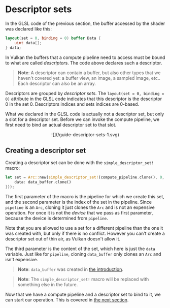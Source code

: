 # Descriptor sets

In the GLSL code of the previous section, the buffer accessed by the shader was declared like
this:

```glsl
layout(set = 0, binding = 0) buffer Data {
    uint data[];
} data;
```

In Vulkan the buffers that a compute pipeline need to access must be bound to what are called
*descriptor*s. The code above declares such a descriptor.

> **Note**: A descriptor can contain a buffer, but also other types that we haven't covered yet:
> a buffer view, an image, a sampled image, etc.. Each descriptor can also be an array.

Descriptors are grouped by *descriptor set*s. The `layout(set = 0, binding = 0)` attribute in the
GLSL code indicates that this descriptor is the descriptor 0 in the set 0. Descriptors indices and
sets indices are 0-based.

What we declared in the GLSL code is actually not a descriptor set, but only a slot for a
descriptor set. Before we can invoke the compute pipeline, we first need to bind an actual
descriptor set to that slot.

<center>![](/guide-descriptor-sets-1.svg)</center>

## Creating a descriptor set

Creating a descriptor set can be done with the `simple_descriptor_set!` macro:

```rust
let set = Arc::new(simple_descriptor_set!(compute_pipeline.clone(), 0, {
    data: data_buffer.clone()
}));
```

The first parameter of the macro is the pipeline for which we create this set, and the second
parameter is the index of the set in the pipeline. Since `pipeline` is an `Arc`, cloning it just
clones the `Arc` and is not an expensive operation. For once it is not the *device* that we pass
as first parameter, because the device is determined from `pipeline`.

Note that you are allowed to use a set for a different pipeline than the one it was created with,
but only if there is no conflict. However you can't create a descriptor set out of thin air, as
Vulkan doesn't allow it.

The third parameter is the content of the set, which here is just the `data` variable. Just like
for `pipeline`, cloning `data_buffer` only clones an `Arc` and isn't expensive.

> **Note**: `data_buffer` was created in [the introduction](/guide/compute-intro).

> **Note**: The `simple_descriptor_set!` macro will be replaced with something else in the future.

Now that we have a compute pipeline and a descriptor set to bind to it, we can start our operation.
This is covered in [the next section](/guide/dispatch).
